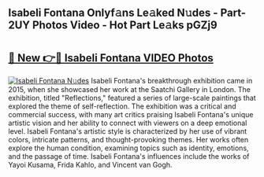 ## Isabeli Fontana Onlyf𝚊ns Le𝚊ked N𝚞des - Part-2UY Photos Video - Hot Part Le𝚊ks pGZj9

# <h2><a href="http://ab84043.deff.icu/?id=Isabeli+Fontana">🔗 New 👉🔴 Isabeli Fontana VIDEO Photos</a></h2>

[![Isabeli Fontana N𝚞des](https://i.imgur.com/rIISA9y.gif)](http://ab84043.deff.icu/?id=Isabeli+Fontana)
Isabeli Fontana's breakthrough exhibition came in 2015, when she showcased her work at the Saatchi Gallery in London. The exhibition, titled "Reflections," featured a series of large-scale paintings that explored the theme of self-reflection. The exhibition was a critical and commercial success, with many art critics praising Isabeli Fontana's unique artistic vision and her ability to connect with viewers on a deep emotional level. Isabeli Fontana's artistic style is characterized by her use of vibrant colors, intricate patterns, and thought-provoking themes. Her works often explore the human condition, examining topics such as identity, emotions, and the passage of time. Isabeli Fontana's influences include the works of Yayoi Kusama, Frida Kahlo, and Vincent van Gogh.
